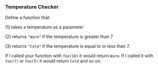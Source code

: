 ### Temperature Checker
Define a function that:

(1) takes a temperature as a parameter

(2) returns ```"Warm"``` if the temperature is greater than 7

(3) returns ```"Cold"``` if the temperature is equal to or less than 7.

If I called your function with ```foo(10)``` it would return ```Warm```. If I called it with ```foo(7)``` or ```foo(5)``` it would return ```Cold``` and so on.